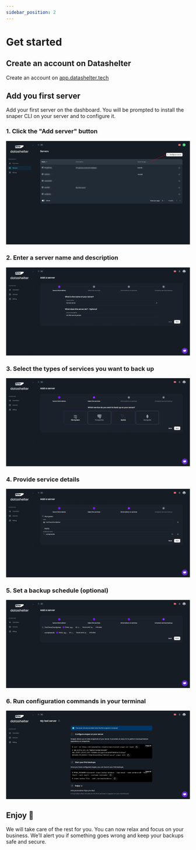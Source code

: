 ```yaml
---
sidebar_position: 2
---
```


# Get started

## Create an account on Datashelter

Create an account on [app.datashelter.tech](https://app.datashelter.tech)


## Add you first server

Add your first server on the dashboard. You will be prompted to install the snaper CLI on your server and to configure it.


### 1. Click the "Add server" button
![Configure server](assets/quickstart/configure_server.png)

### 2. Enter a server name and description
![Server informations](assets/quickstart/1_server_informations.png)

### 3. Select the types of services you want to back up
![Select services](assets/quickstart/2_select_services.png)

### 4. Provide service details
![Service informations](assets/quickstart/3_service_informations.png)

### 5. Set a backup schedule (optional)
![Set scheduling](assets/quickstart/4_set_scheduling.png)

### 6. Run configuration commands in your terminal
![Final step](assets/quickstart/5_final_step.png)

## Enjoy 🚀

We will take care of the rest for you. You can now relax and focus on your business. We’ll alert you if something goes wrong and keep your backups safe and secure.
